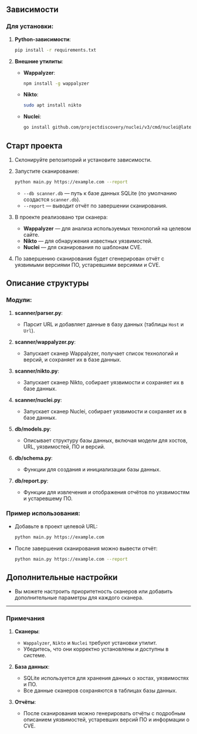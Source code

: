 ## Зависимости
### Для установки:
1. **Python-зависимости**:
    ```bash
    pip install -r requirements.txt
    ```

2. **Внешние утилиты**:
    - **Wappalyzer**:
      ```bash
      npm install -g wappalyzer
      ```

    - **Nikto**:
      ```bash
      sudo apt install nikto
      ```

    - **Nuclei**:
      ```bash
      go install github.com/projectdiscovery/nuclei/v3/cmd/nuclei@latest
      ```

## Старт проекта

1. Склонируйте репозиторий и установите зависимости.

2. Запустите сканирование:
    ```bash
    python main.py https://example.com --report
    ```
   - `--db scanner.db` — путь к базе данных SQLite (по умолчанию создастся `scanner.db`).
   - `--report` — выводит отчёт по завершении сканирования.

3. В проекте реализовано три сканера:
   - **Wappalyzer** — для анализа используемых технологий на целевом сайте.
   - **Nikto** — для обнаружения известных уязвимостей.
   - **Nuclei** — для сканирования по шаблонам CVE.

4. По завершению сканирования будет сгенерирован отчёт с уязвимыми версиями ПО, устаревшими версиями и CVE.

## Описание структуры

### Модули:
1. **scanner/parser.py**:
   - Парсит URL и добавляет данные в базу данных (таблицы `Host` и `Url`).

2. **scanner/wappalyzer.py**:
   - Запускает сканер Wappalyzer, получает список технологий и версий, и сохраняет их в базе данных.

3. **scanner/nikto.py**:
   - Запускает сканер Nikto, собирает уязвимости и сохраняет их в базе данных.

4. **scanner/nuclei.py**:
   - Запускает сканер Nuclei, собирает уязвимости и сохраняет их в базе данных.

5. **db/models.py**:
   - Описывает структуру базы данных, включая модели для хостов, URL, уязвимостей, ПО и версий.

6. **db/schema.py**:
   - Функции для создания и инициализации базы данных.

7. **db/report.py**:
   - Функции для извлечения и отображения отчётов по уязвимостям и устаревшему ПО.

### Пример использования:

- Добавьте в проект целевой URL:
    ```bash
    python main.py https://example.com
    ```

- После завершения сканирования можно вывести отчёт:
    ```bash
    python main.py https://example.com --report
    ```

## Дополнительные настройки

- Вы можете настроить приоритетность сканеров или добавить дополнительные параметры для каждого сканера.

---

### Примечания

1. **Сканеры**:
   - `Wappalyzer`, `Nikto` и `Nuclei` требуют установки утилит.
   - Убедитесь, что они корректно установлены и доступны в системе.

2. **База данных**:
   - SQLite используется для хранения данных о хостах, уязвимостях и ПО.
   - Все данные сканеров сохраняются в таблицах базы данных.

3. **Отчёты**:
   - После сканирования можно генерировать отчёты с подробным описанием уязвимостей, устаревших версий ПО и информации о CVE.
